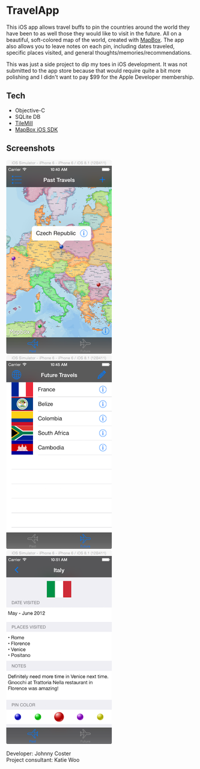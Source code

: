 TravelApp
===

This iOS app allows travel buffs to pin the countries around the world they have been to as well those they would like to visit in the future.  All on a beautiful, soft-colored map of the world, created with [MapBox](https://www.mapbox.com/).  The app also allows you to leave notes on each pin, including dates traveled, specific places visited, and general thoughts/memories/recommendations.

This was just a side project to dip my toes in iOS development.  It was not submitted to the app store because that would require quite a bit more polishing and I didn't want to pay $99 for the Apple Developer membership.

Tech
---
* Objective-C
* SQLite DB
* [TileMill](https://www.mapbox.com/tilemill/)
* [MapBox iOS SDK](https://www.mapbox.com/ios-sdk/)

Screenshots
---
![Map View](https://raw.githubusercontent.com/jcoster/TravelApp/master/screenshots/TravelApp%20-%20Map.png)
&nbsp;&nbsp;&nbsp;
![List View](https://raw.githubusercontent.com/jcoster/TravelApp/master/screenshots/TravelApp%20-%20List.png)
&nbsp;&nbsp;&nbsp;
![Detail View](https://raw.githubusercontent.com/jcoster/TravelApp/master/screenshots/TravelApp%20-%20Detail.png)

Developer: Johnny Coster<br/>
Project consultant: Katie Woo
